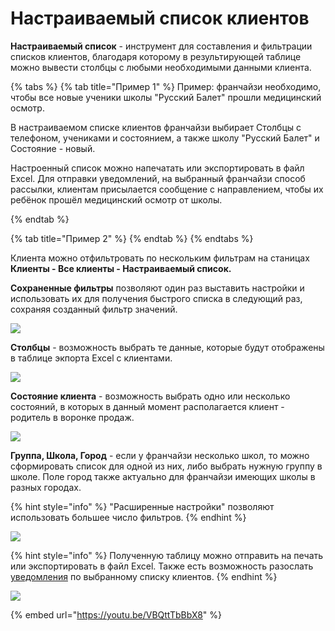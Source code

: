 # Настраиваемый список клиентов

**Настраиваемый список** - инструмент для составления и фильтрации списков клиентов, благодаря которому в результирующей таблице можно вывести столбцы с любыми необходимыми данными клиента.&#x20;

{% tabs %}
{% tab title="Пример 1" %}
Пример: франчайзи необходимо, чтобы все новые ученики школы "Русский Балет" прошли медицинский осмотр.&#x20;

В настраиваемом списке клиентов франчайзи выбирает Столбцы с телефоном, учениками и состоянием, а также школу "Русский Балет" и Состояние - новый.

Настроенный список можно напечатать или экспортировать в файл Excel. Для отправки уведомлений, на выбранный франчайзи способ рассылки, клиентам присылается сообщение с направлением, чтобы их ребёнок прошёл медицинский осмотр от школы.


{% endtab %}

{% tab title="Пример 2" %}
&#x20;
{% endtab %}
{% endtabs %}



Клиента можно отфильтровать по нескольким фильтрам на станицах **Клиенты - Все клиенты - Настраиваемый список.**

**Сохраненные фильтры** позволяют один раз выставить настройки и использовать их для получения быстрого списка в следующий раз, сохраняя созданный фильтр значений.

![](../.gitbook/assets/Screenshot\_312.png)

**Столбцы** - возможность выбрать те данные, которые будут отображены в таблице экпорта Excel с клиентами.

![](../.gitbook/assets/Screenshot\_310.png)

**Состояние клиента** - возможность выбрать одно или несколько состояний, в которых в данный момент располагается клиент - родитель в воронке продаж.

![](../.gitbook/assets/Screenshot\_311.png)

**Группа, Школа, Город** - если у франчайзи несколько школ, то можно сформировать список для одной из них, либо выбрать нужную группу в школе. Поле город также актуально для франчайзи имеющих школы в разных городах.

{% hint style="info" %}
"Расширенные настройки"  позволяют использовать большее число фильтров.&#x20;
{% endhint %}

![](../.gitbook/assets/Screenshot\_298.png)

{% hint style="info" %}
Полученную таблицу можно отправить на печать или экспортировать в файл Excel. Также есть возможность разослать [уведомления](../nachalo-raboty/shkola/uvedomleniya.md) по выбранному списку клиентов.
{% endhint %}

![](../.gitbook/assets/Screenshot\_257.png)

{% embed url="https://youtu.be/VBQttTbBbX8" %}
